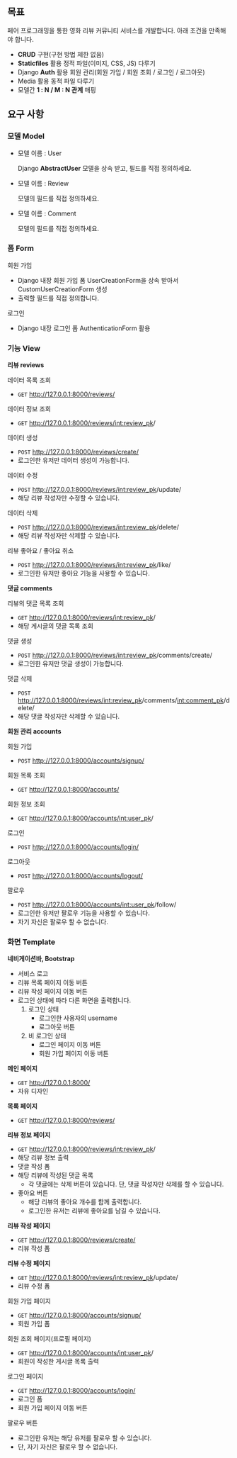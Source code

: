 ## 목표

페어 프로그래밍을 통한 영화 리뷰 커뮤니티 서비스를 개발합니다. 아래 조건을 만족해야 합니다.

- **CRUD** 구현(구현 방법 제한 없음)
- **Staticfiles** 활용 정적 파일(이미지, CSS, JS) 다루기
- Django **Auth** 활용 회원 관리(회원 가입 / 회원 조회 / 로그인 / 로그아웃)
- Media 활용 동적 파일 다루기
- 모델간 **1 : N / M : N 관계** 매핑

## 요구 사항

### 모델 Model

- 모델 이름 : User

  Django **AbstractUser** 모델을 상속 받고, 필드를 직접 정의하세요.

- 모델 이름 : Review

  모델의 필드를 직접 정의하세요.

- 모델 이름 : Comment

  모델의 필드를 직접 정의하세요.

### **폼 Form**

회원 가입

- Django 내장 회원 가입 폼 UserCreationForm을 상속 받아서 CustomUserCreationForm 생성
- 출력할 필드를 직접 정의합니다.

로그인

- Django 내장 로그인 폼 AuthenticationForm 활용

### 기능 View

**리뷰 reviews**

데이터 목록 조회

- `GET` http://127.0.0.1:8000/reviews/

데이터 정보 조회

- `GET` http://127.0.0.1:8000/reviews/<int:review_pk>/

데이터 생성 

- `POST` http://127.0.0.1:8000/reviews/create/
- 로그인한 유저만 데이터 생성이 가능합니다.

데이터 수정

- `POST` http://127.0.0.1:8000/reviews/<int:review_pk>/update/
- 해당 리뷰 작성자만 수정할 수 있습니다.

데이터 삭제

- `POST` http://127.0.0.1:8000/reviews/<int:review_pk>/delete/
- 해당 리뷰 작성자만 삭제할 수 있습니다.

리뷰 좋아요 / 좋아요 취소

- `POST` http://127.0.0.1:8000/reviews/<int:review_pk>/like/
- 로그인한 유저만 좋아요 기능을 사용할 수 있습니다.

**댓글 comments**

리뷰의 댓글 목록 조회

- `GET` http://127.0.0.1:8000/reviews/<int:review_pk>/
- 해당 게시글의 댓글 목록 조회

댓글 생성

- `POST` http://127.0.0.1:8000/reviews/<int:review_pk>/comments/create/
- 로그인한 유저만 댓글 생성이 가능합니다.

댓글 삭제

- `POST` http://127.0.0.1:8000/reviews/<int:review_pk>/comments/<int:comment_pk>/delete/
- 해당 댓글 작성자만 삭제할 수 있습니다.

**회원 관리 accounts**

회원 가입

- `POST` http://127.0.0.1:8000/accounts/signup/

회원 목록 조회

- `GET` http://127.0.0.1:8000/accounts/

회원 정보 조회

- `GET` http://127.0.0.1:8000/accounts/<int:user_pk>/

로그인

- `POST` http://127.0.0.1:8000/accounts/login/

로그아웃

- `POST` http://127.0.0.1:8000/accounts/logout/

팔로우

- `POST` http://127.0.0.1:8000/accounts/<int:user_pk>/follow/
- 로그인한 유저만 팔로우 기능을 사용할 수 있습니다.
- 자기 자신은 팔로우 할 수 없습니다.

### 화면 Template

**네비게이션바, Bootstrap <nav>**

- 서비스 로고
- 리뷰 목록 페이지 이동 버튼
- 리뷰 작성 페이지 이동 버튼
- 로그인 상태에 따라 다른 화면을 출력합니다.
  1. 로그인 상태
     - 로그인한 사용자의 username
     - 로그아웃 버튼
  2. 비 로그인 상태
     - 로그인 페이지 이동 버튼
     - 회원 가입 페이지 이동 버튼

**메인 페이지**

- `GET` http://127.0.0.1:8000/
- 자유 디자인

**목록 페이지** 

- `GET` http://127.0.0.1:8000/reviews/

**리뷰 정보 페이지**

- `GET` http://127.0.0.1:8000/reviews/<int:review_pk>/
- 해당 리뷰 정보 출력
- 댓글 작성 폼
- 해당 리뷰에 작성된 댓글 목록
  - 각 댓글에는 삭제 버튼이 있습니다. 단, 댓글 작성자만 삭제를 할 수 있습니다.
- 좋아요 버튼
  - 해당 리뷰의 좋아요 개수를 함께 출력합니다.
  - 로그인한 유저는 리뷰에 좋아요를 남길 수 있습니다.

**리뷰 작성 페이지**

- `GET` http://127.0.0.1:8000/reviews/create/
- 리뷰 작성 폼

**리뷰 수정 페이지**

- `GET` http://127.0.0.1:8000/reviews/<int:review_pk>/update/
- 리뷰 수정 폼

회원 가입 페이지

- `GET` http://127.0.0.1:8000/accounts/signup/
- 회원 가입 폼

회원 조회 페이지(프로필 페이지)

- `GET` http://127.0.0.1:8000/accounts/<int:user_pk>/
- 회원이 작성한 게시글 목록 출력

로그인 페이지

- `GET` http://127.0.0.1:8000/accounts/login/
- 로그인 폼
- 회원 가입 페이지 이동 버튼

팔로우 버튼

- 로그인한 유저는 해당 유저를 팔로우 할 수 있습니다.
- 단, 자기 자신은 팔로우 할 수 없습니다.